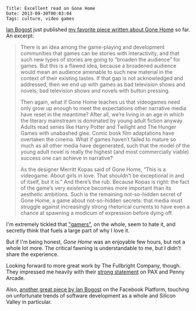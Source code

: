     Title: Excellent read on Gone Home
    Date: 2013-09-30T00:03:04
    Tags: culture, video games

[Ian Bogost][1] just published [my favorite piece written about Gone Home][2]
so far. An excerpt:

> There is an idea among the game-playing and development communities that games
> can be stories with interactivity, and that such new types of stories are going
> to “broaden the audience” for games. But this is a flawed idea, because a
> broadened audience would mean an audience amenable to such new material in the
> context of their existing tastes. If that gap is not acknowledged and addressed,
> then we end up with games as bad television shows and novels; bad television shows
> and novels with button pressing.
>
> Then again, what if Gone Home teaches us that videogames need only grow up
> enough to meet the expectations other narrative media have reset in the
> meantime? After all, we’re living in an age in which the literary mainstream is
> dominated by young adult fiction anyway. Adults read series like Harry Potter
> and Twilight and The Hunger Games with unabashed glee. Comic book film
> adaptations have overtaken the cinema. What if games haven’t failed to mature so
> much as all other media have degenerated, such that the model of the young adult
> novel is really the highest (and most commercially viable) success one can
> achieve in narrative?
>
> As the designer Merritt Kopas said of Gone Home, “This is a videogame. About
> girls in love. That shouldn’t be exceptional in and of itself, but it is.” And
> there’s the rub. Because Kopas is right: the fact of the game’s very existence
> becomes more important than its aesthetic ambitions. Such is the remaining
> not-so-hidden secret of Gone Home, a game about not-so-hidden secrets: that
> media must struggle against increasingly strong rhetorical currents to have even
> a chance at spawning a modicum of expression before dying off.

<!-- more -->

I'm extremely tickled that ["gamers"][3], on the whole, seem to hate it, and
secretly think that fuels a large part of why I love it.

But if I'm being honest, _Gone Home_ was an enjoyable few hours, but not a whole
lot more. The critical fawning is understandable to me, but I didn't share the
experience.

Looking forward to more great work by The Fullbright Company, though. They
impressed me heavily with their [strong statement][4] on PAX and Penny Arcade.

Also, [another great piece by Ian Bogost][5] on the Facebook Platform, touching
on unfortunate trends of software development as a whole and Silicon Valley in
particular.

   [1]: http://bogost.com
   [2]: http://lareviewofbooks.org/essay/perpetual-adolescence-the-fullbright-companys-gone-home
   [3]: https://twitter.com/scrublord/status/155712865846829057
   [4]: http://thefullbrightcompany.com/2013/06/21/why-we-are-not-showing-gone-home-at-pax/
   [5]: http://www.bogost.com/blog/oauth_of_fealty.shtml
